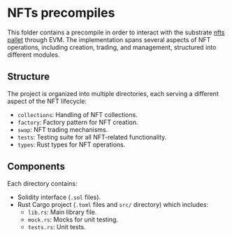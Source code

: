 # NFTs precompiles

This folder contains a precompile in order to interact with the substrate [nfts pallet](https://docs.rs/pallet-nfts/latest/pallet_nfts/) through EVM. The implementation spans several aspects of NFT operations, including creation, trading, and management, structured into different modules.

## Structure

The project is organized into multiple directories, each serving a different aspect of the NFT lifecycle:

- `collections`: Handling of NFT collections.
- `factory`: Factory pattern for NFT creation.
- `swap`: NFT trading mechanisms.
- `tests`: Testing suite for all NFT-related functionality.
- `types`: Rust types for NFT operations.

## Components

Each directory contains:

- Solidity interface (`.sol` files).
- Rust Cargo project (`.toml` files and `src/` directory) which includes:
  - `lib.rs`: Main library file.
  - `mock.rs`: Mocks for unit testing.
  - `tests.rs`: Unit tests.
